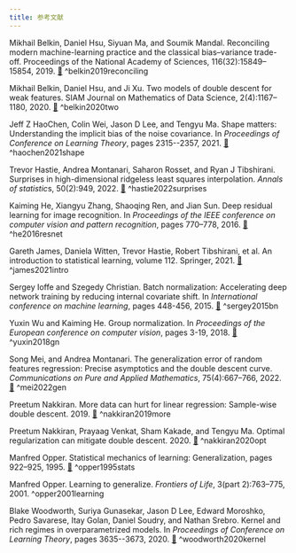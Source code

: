 ```yaml
---
title: 参考文献
---
```

Mikhail Belkin, Daniel Hsu, Siyuan Ma, and Soumik Mandal. Reconciling modern machine-learning practice and the classical bias–variance trade-off. Proceedings of the National Academy of Sciences, 116(32):15849–15854, 2019. [🔗](https://www.pnas.org/doi/abs/10.1073/pnas.1903070116) ^belkin2019reconciling

Mikhail Belkin, Daniel Hsu, and Ji Xu. Two models of double descent for weak features. SIAM Journal on Mathematics of Data Science, 2(4):1167–1180, 2020. [🔗](https://epubs.siam.org/doi/abs/10.1137/20M1336072) ^belkin2020two

Jeff Z HaoChen, Colin Wei, Jason D Lee, and Tengyu Ma. Shape matters: Understanding the implicit bias of the noise covariance. In *Proceedings of  Conference on Learning Theory*, pages 2315--2357, 2021. [🔗](https://proceedings.mlr.press/v125/woodworth20a) ^haochen2021shape

Trevor Hastie, Andrea Montanari, Saharon Rosset, and Ryan J Tibshirani. Surprises in high-dimensional ridgeless least squares interpolation. *Annals of statistic*s, 50(2):949, 2022. [🔗](https://pmc.ncbi.nlm.nih.gov/articles/PMC9481183/) ^hastie2022surprises

Kaiming He, Xiangyu Zhang, Shaoqing Ren, and Jian Sun. Deep residual learning for image recognition. In *Proceedings of the IEEE conference on computer vision and pattern recognition*, pages 770–778, 2016. [🔗](https://openaccess.thecvf.com/content_cvpr_2016/html/He_Deep_Residual_Learning_CVPR_2016_paper.html) ^he2016resnet

Gareth James, Daniela Witten, Trevor Hastie, Robert Tibshirani, et al. An introduction to statistical learning, volume 112. Springer, 2021. [🔗](https://link.springer.com/book/10.1007/978-1-0716-1418-1) ^james2021intro

Sergey Ioffe and Szegedy Christian. Batch normalization: Accelerating deep network training by reducing internal covariate shift. In *International conference on machine learning*, pages 448-456, 2015. [🔗](https://proceedings.mlr.press/v37/ioffe15.html) ^sergey2015bn

Yuxin Wu and Kaiming He. Group normalization. In *Proceedings of the European conference on computer vision*, pages 3-19, 2018. [🔗](https://openaccess.thecvf.com/content_ECCV_2018/html/Yuxin_Wu_Group_Normalization_ECCV_2018_paper.html) ^yuxin2018gn

Song Mei, and Andrea Montanari. The generalization error of random features regression: Precise asymptotics and the double descent curve. *Communications on Pure and Applied Mathematics*, 75(4):667–766, 2022. [🔗](https://onlinelibrary.wiley.com/doi/abs/10.1002/cpa.22008) ^mei2022gen

Preetum Nakkiran. More data can hurt for linear regression: Sample-wise double descent. 2019. [🔗](https://arxiv.org/abs/1912.07242) ^nakkiran2019more

Preetum Nakkiran, Prayaag Venkat, Sham Kakade, and Tengyu Ma. Optimal regularization can mitigate double descent. 2020. [🔗](https://arxiv.org/abs/2003.01897) ^nakkiran2020opt

Manfred Opper. Statistical mechanics of learning: Generalization, pages 922–925, 1995. [🔗](https://philpapers.org/rec/oppsmo) ^opper1995stats

Manfred Opper. Learning to generalize. *Frontiers of Life*, 3(part 2):763–775, 2001. ^opper2001learning

Blake Woodworth, Suriya Gunasekar, Jason D Lee, Edward Moroshko, Pedro Savarese, Itay Golan, Daniel Soudry, and Nathan Srebro. Kernel and rich regimes in overparametrized models. In *Proceedings of  Conference on Learning Theory*, pages 3635--3673, 2020. [🔗](https://proceedings.mlr.press/v125/woodworth20a) ^woodworth2020kernel



